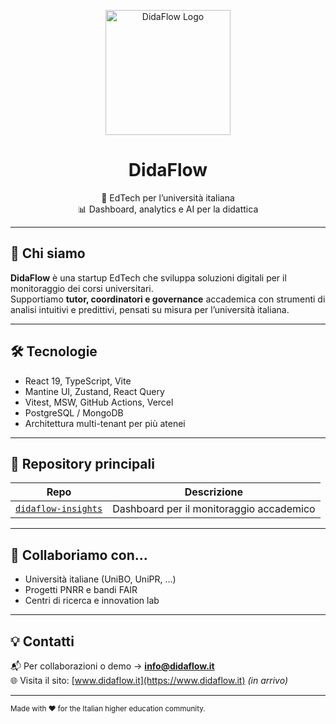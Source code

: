 <p align="center">
  <img src="https://raw.githubusercontent.com/didaflow/.github/main/assets/logo.png" alt="DidaFlow Logo" width="200" />
</p>

<h1 align="center">DidaFlow</h1>
<p align="center">
  🚀 EdTech per l’università italiana  
  <br />
  📊 Dashboard, analytics e AI per la didattica
</p>

---

## 👋 Chi siamo

**DidaFlow** è una startup EdTech che sviluppa soluzioni digitali per il monitoraggio dei corsi universitari.  
Supportiamo **tutor, coordinatori e governance** accademica con strumenti di analisi intuitivi e predittivi, pensati su misura per l’università italiana.

---

## 🛠 Tecnologie

- React 19, TypeScript, Vite
- Mantine UI, Zustand, React Query
- Vitest, MSW, GitHub Actions, Vercel
- PostgreSQL / MongoDB
- Architettura multi-tenant per più atenei

---

## 🚀 Repository principali

| Repo | Descrizione |
|------|-------------|
| [`didaflow-insights`](https://github.com/didaflow/didaflow-insights) | Dashboard per il monitoraggio accademico |

---

## 📣 Collaboriamo con...

- Università italiane (UniBO, UniPR, …)
- Progetti PNRR e bandi FAIR
- Centri di ricerca e innovation lab

---

## 💡 Contatti

📬 Per collaborazioni o demo → **[info@didaflow.it](mailto:info@didaflow.it)**  
🌐 Visita il sito: [www.didaflow.it](https://www.didaflow.it) *(in arrivo)*

---

<sub>Made with ❤️ for the Italian higher education community.</sub>
